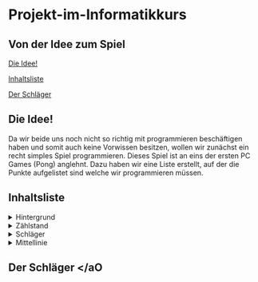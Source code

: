 # Projekt-im-Informatikkurs

## Von der Idee zum Spiel

[Die Idee!](#eins)

[Inhaltsliste](#zwei)

[Der Schläger](#drei)


## Die Idee! <a name="eins"></a>

Da wir beide uns noch nicht so richtig mit programmieren beschäftigen haben und somit auch keine Vorwissen besitzen, wollen wir zunächst ein recht simples Spiel programmieren. Dieses Spiel ist an eins der ersten PC Games (Pong) anglehnt. Dazu haben wir eine Liste erstellt, auf der die Punkte aufgelistet sind welche wir programmieren müssen. 


## Inhaltsliste <a name="zwei"></a>

<details>
  <summary>Hintergrund</summary>
Hier müssen wir uns zunächst überlegen, ob wir nur eine Farbe festlegen oder ein ähnlichen Hintergrund verwenden.
</details>

<details>
  <summary>Zählstand</summary>
  Der Zählstand muss so programmiert werden, dass ab einer gewissen Punktzahl einer der beiden Spieler gewinnt. 
  </details>

<details>
  <summary>Schläger</summary>
  Wir benötgen 2 Farben, für jeden Schläger eine Farbe, damit der Spiler die Schläger besser auseinander halten kann. Dabei legen wir zunächst die Farben der Schläger fest. Ein extra feature wäre, wenn der Spieler die Farbe des Schlägers selber auswählen kann. Dies würde aber programmiert werden, wenn bis zum Ende der Bearbeitungszeit noch genügent Zeit bleibt.
 </details>
 
<details>
  <summary>Mittellinie</summary>
  Heirbei überlegen wir uns, ob wir diese gestrichelt oder durchgezogen darstellen. 
  </details>
  
 
 
 ## Der Schläger <a name="drei"></aO

